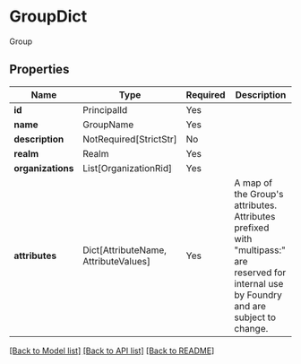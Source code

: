 # GroupDict

Group

## Properties
| Name | Type | Required | Description |
| ------------ | ------------- | ------------- | ------------- |
**id** | PrincipalId | Yes |  |
**name** | GroupName | Yes |  |
**description** | NotRequired[StrictStr] | No |  |
**realm** | Realm | Yes |  |
**organizations** | List[OrganizationRid] | Yes |  |
**attributes** | Dict[AttributeName, AttributeValues] | Yes | A map of the Group's attributes. Attributes prefixed with "multipass:" are reserved for internal use by Foundry and are subject to change. |


[[Back to Model list]](../../../README.md#models-v2-link) [[Back to API list]](../../README.md#documentation-for-api-endpoints) [[Back to README]](../../README.md)
